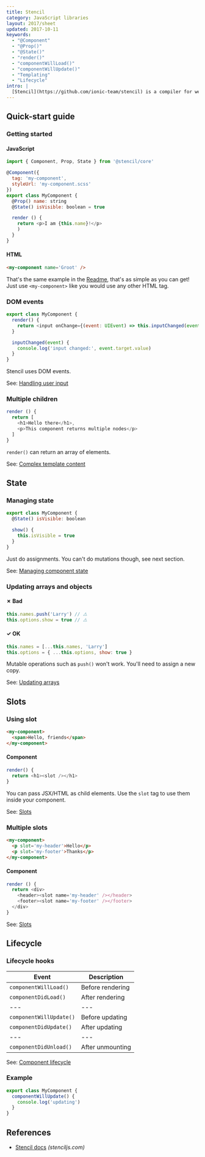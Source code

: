 ```yaml
---
title: Stencil
category: JavaScript libraries
layout: 2017/sheet
updated: 2017-10-11
keywords:
  - "@Component"
  - "@Prop()"
  - "@State()"
  - "render()"
  - "componentWillLoad()"
  - "componentWillUpdate()"
  - "Templating"
  - "Lifecycle"
intro: |
  [Stencil](https://github.com/ionic-team/stencil) is a compiler for web components made by the Ionic team. This guide targets Stencil v0.0.5.
---
```


## Quick-start guide

<!-- {.-three-column} -->

### Getting started

<!-- {.-prime} -->

#### JavaScript

```js
import { Component, Prop, State } from '@stencil/core'

@Component({
  tag: 'my-component',
  styleUrl: 'my-component.scss'
})
export class MyComponent {
  @Prop() name: string
  @State() isVisible: boolean = true

  render () {
    return <p>I am {this.name}!</p>
    )
  }
}
```

#### HTML

```html
<my-component name='Groot' />
```

That's the same example in the [Readme](https://github.com/ionic-team/stencil), that's as simple as you can get! Just use `<my-component>` like you would use any other HTML tag.

### DOM events

```js
export class MyComponent {
  render() {
    return <input onChange={(event: UIEvent) => this.inputChanged(event)} />
  }

  inputChanged(event) {
    console.log('input changed:', event.target.value)
  }
}
```

<!-- {data-line="5,10,11"} -->

Stencil uses DOM events.

See: [Handling user input](https://stenciljs.com/docs/templating/#handling-user-input)

### Multiple children

```js
render () {
  return [
    <h1>Hello there</h1>,
    <p>This component returns multiple nodes</p>
  ]
}
```

<!-- {data-line="3,4"} -->

`render()` can return an array of elements.

See: [Complex template content](https://stenciljs.com/docs/templating#complex-template-content)

## State

### Managing state

```js
export class MyComponent {
  @State() isVisible: boolean

  show() {
    this.isVisible = true
  }
}
```

<!-- {data-line="4,5"} -->

Just do assignments. You can't do mutations though, see next section.

See: [Managing component state](https://stenciljs.com/docs/decorators#managing-component-state)

### Updating arrays and objects

#### ✗ Bad

```js
this.names.push('Larry') // ⚠️
this.options.show = true // ⚠️
```

#### ✓ OK

```js
this.names = [...this.names, 'Larry']
this.options = { ...this.options, show: true }
```

Mutable operations such as `push()` won't work. You'll need to assign a new copy.

See: [Updating arrays](https://stenciljs.com/docs/reactive-data/#updating-arrays)

## Slots

### Using slot

```html
<my-component>
  <span>Hello, friends</span>
</my-component>
```

<!-- {data-line="2"} -->

#### Component

```js
render() {
  return <h1><slot /></h1>
}
```

<!-- {data-line="2"} -->

You can pass JSX/HTML as child elements. Use the `slot` tag to use them inside your component.

See: [Slots](https://stenciljs.com/docs/templating#slots)

### Multiple slots

```html
<my-component>
  <p slot='my-header'>Hello</p>
  <p slot='my-footer'>Thanks</p>
</my-component>
```

<!-- {data-line="2,3"} -->

#### Component

```js
render () {
  return <div>
    <header><slot name='my-header' /></header>
    <footer><slot name='my-footer' /></footer>
  </div>
}
```

<!-- {data-line="3,4"} -->

See: [Slots](https://stenciljs.com/docs/templating#slots)

## Lifecycle

### Lifecycle hooks

| Event                   | Description      |
| ----------------------- | ---------------- |
| `componentWillLoad()`   | Before rendering |
| `componentDidLoad()`    | After rendering  |
| ---                     | ---              |
| `componentWillUpdate()` | Before updating  |
| `componentDidUpdate()`  | After updating   |
| ---                     | ---              |
| `componentDidUnload()`  | After unmounting |

See: [Component lifecycle](https://stenciljs.com/docs/component-lifecycle)

### Example

```js
export class MyComponent {
  componentWillUpdate() {
    console.log('updating')
  }
}
```

## References

* [Stencil docs](https://stenciljs.com/docs/) _(stenciljs.com)_
